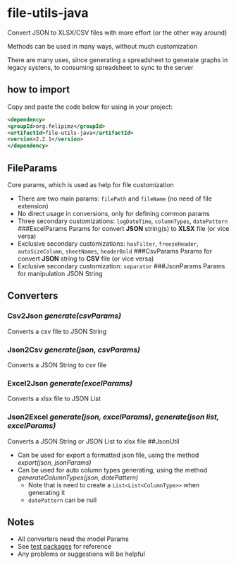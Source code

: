 # file-utils-java
Convert JSON to XLSX/CSV files with more effort (or the other way around)

Methods can be used in many ways, without much customization

There are many uses, since generating a spreadsheet to generate graphs in legacy systens, to consuming spreadsheet to sync to the server
## how to import
Copy and paste the code below for using in your project:
```xml
<dependency>
<groupId>org.felipimz</groupId>
<artifactId>file-utils-java</artifactId>
<version>2.2.1</version>
</dependency>
```
## FileParams
Core params, which is used as help for file customization
- There are two main params: `filePath` and `fileName` (no need of file extension)
- No direct usage in conversions, only for defining common params
- Three secondary customizations: `logDateTime`, `columnTypes`, `datePattern`
###ExcelParams
Params for convert **JSON** string(s) to **XLSX** file (or vice versa)
- Exclusive secondary customizations: `hasFilter`, `freezeHeader`, `autoSizeColumn`, `sheetNames`, `headerBold`
###CsvParams
Params for convert **JSON** string to **CSV** file (or vice versa)
- Exclusive secondary customization: `separator`
###JsonParams
Params for manipulation JSON String
## Converters
### Csv2Json _generate(csvParams)_
Converts a csv file to JSON String
### Json2Csv _generate(json, csvParams)_
Converts a JSON String to csv file
### Excel2Json _generate(excelParams)_
Converts a xlsx file to JSON List
### Json2Excel _generate(json, excelParams)_, _generate(json list, excelParams)_
Converts a JSON String or JSON List to xlsx file
##JsonUtil
- Can be used for export a formatted json file, using the method _export(json, jsonParams)_
- Can be used for auto column types generating, using the method _generateColumnTypes(json, datePattern)_
  - Note that is need to create a `List<List<ColumnType>>` when generating it
  - `datePattern` can be null  
## Notes
- All converters need the model Params
- See [test packages](src/test/java) for reference
- Any problems or suggestions will be helpful
